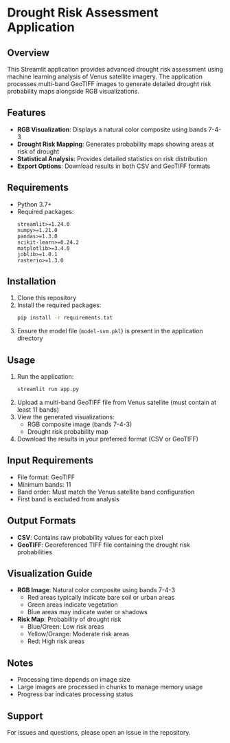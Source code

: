 # Drought Risk Assessment Application

## Overview
This Streamlit application provides advanced drought risk assessment using machine learning analysis of Venus satellite imagery. The application processes multi-band GeoTIFF images to generate detailed drought risk probability maps alongside RGB visualizations.

## Features
- **RGB Visualization**: Displays a natural color composite using bands 7-4-3
- **Drought Risk Mapping**: Generates probability maps showing areas at risk of drought
- **Statistical Analysis**: Provides detailed statistics on risk distribution
- **Export Options**: Download results in both CSV and GeoTIFF formats

## Requirements
- Python 3.7+
- Required packages:
  ```
  streamlit>=1.24.0
  numpy>=1.21.0
  pandas>=1.3.0
  scikit-learn>=0.24.2
  matplotlib>=3.4.0
  joblib>=1.0.1
  rasterio>=1.3.0
  ```

## Installation
1. Clone this repository
2. Install the required packages:
   ```bash
   pip install -r requirements.txt
   ```
3. Ensure the model file (`model-svm.pkl`) is present in the application directory

## Usage
1. Run the application:
   ```bash
   streamlit run app.py
   ```
2. Upload a multi-band GeoTIFF file from Venus satellite (must contain at least 11 bands)
3. View the generated visualizations:
   - RGB composite image (bands 7-4-3)
   - Drought risk probability map
4. Download the results in your preferred format (CSV or GeoTIFF)

## Input Requirements
- File format: GeoTIFF
- Minimum bands: 11
- Band order: Must match the Venus satellite band configuration
- First band is excluded from analysis

## Output Formats
- **CSV**: Contains raw probability values for each pixel
- **GeoTIFF**: Georeferenced TIFF file containing the drought risk probabilities

## Visualization Guide
- **RGB Image**: Natural color composite using bands 7-4-3
  - Red areas typically indicate bare soil or urban areas
  - Green areas indicate vegetation
  - Blue areas may indicate water or shadows
- **Risk Map**: Probability of drought risk
  - Blue/Green: Low risk areas
  - Yellow/Orange: Moderate risk areas
  - Red: High risk areas

## Notes
- Processing time depends on image size
- Large images are processed in chunks to manage memory usage
- Progress bar indicates processing status

## Support
For issues and questions, please open an issue in the repository.
